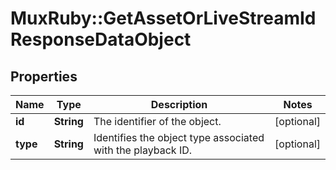 # MuxRuby::GetAssetOrLiveStreamIdResponseDataObject

## Properties
Name | Type | Description | Notes
------------ | ------------- | ------------- | -------------
**id** | **String** | The identifier of the object. | [optional] 
**type** | **String** | Identifies the object type associated with the playback ID. | [optional] 


